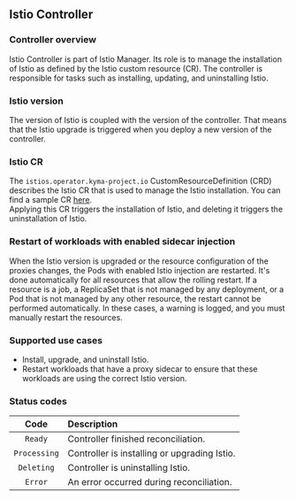 ## Istio Controller

### Controller overview

Istio Controller is part of Istio Manager. Its role is to manage the installation of Istio as defined by the Istio custom resource (CR). The controller is responsible for tasks such as installing, updating, and uninstalling Istio.

### Istio version

The version of Istio is coupled with the version of the controller. That means that the Istio upgrade is triggered when you deploy a new version of the controller.

### Istio CR

The `istios.operator.kyma-project.io` CustomResourceDefinition (CRD) describes the Istio CR that is used to manage the Istio installation. You can find a sample CR [here](config/samples/operator_v1alpha1_istio.yaml).  
Applying this CR triggers the installation of Istio, and deleting it triggers the uninstallation of Istio.

### Restart of workloads with enabled sidecar injection

When the Istio version is upgraded or the resource configuration of the proxies changes, the Pods with enabled Istio injection are restarted.
It's done automatically for all resources that allow the rolling restart.
If a resource is a job, a ReplicaSet that is not managed by any deployment, or a Pod that is not managed by any other resource, the restart cannot be performed automatically. In these cases, a warning is logged, and you must manually restart the resources.

### Supported use cases

- Install, upgrade, and uninstall Istio.
- Restart workloads that have a proxy sidecar to ensure that these workloads are using the correct Istio version.

### Status codes

|   Code         | Description                                  |
|:--------------:|:---------------------------------------------|
|  `Ready`       | Controller finished reconciliation.          |
|  `Processing`  | Controller is installing or upgrading Istio. |
|  `Deleting`    | Controller is uninstalling Istio.            |
|  `Error`       | An error occurred during reconciliation.     |
